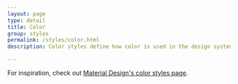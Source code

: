 ```yaml
---
layout: page
type: detail
title: Color
group: styles
permalink: /styles/color.html
description: Color styles define how color is used in the design system.

---
```


For inspiration, check out [Material Design's color styles page](https://material.io/guidelines/style/color.html).
